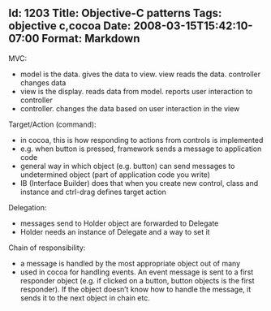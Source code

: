 Id: 1203
Title: Objective-C patterns
Tags: objective c,cocoa
Date: 2008-03-15T15:42:10-07:00
Format: Markdown
--------------
MVC:

-   model is the data. gives the data to view. view reads the data.
    controller changes data
-   view is the display. reads data from model. reports user interaction
    to controller
-   controller. changes the data based on user interaction in the view

Target/Action (command):

-   in cocoa, this is how responding to actions from controls is
    implemented
-   e.g. when button is pressed, framework sends a message to
    application code
-   general way in which object (e.g. button) can send messages to
    undetermined object (part of application code you write)
-   IB (Interface Builder) does that when you create new control, class
    and instance and ctrl-drag defines target action

Delegation:

-   messages send to Holder object are forwarded to Delegate
-   Holder needs an instance of Delegate and a way to set it

Chain of responsibility:

-   a message is handled by the most appropriate object out of many
-   used in cocoa for handling events. An event message is sent to a
    first responder object (e.g. if clicked on a button, button objects
    is the first responder). If the object doesn’t know how to handle
    the message, it sends it to the next object in chain etc.

